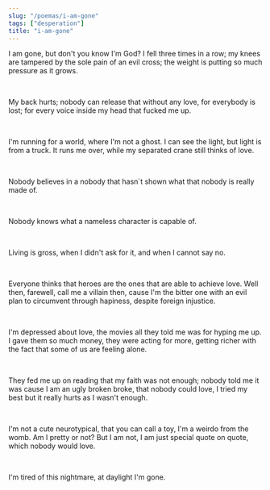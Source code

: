 ```yaml
---
slug: "/poemas/i-am-gone"
tags: ["desperation"]
title: "i-am-gone"
---
```

I am gone, but don't you know I'm God? I fell three times in a row; my knees are tampered by the sole pain of an evil cross; the weight is putting so much pressure as it grows.

&nbsp;

My back hurts; nobody can release that without any love, for everybody is lost; for every voice inside my head that fucked me up.

&nbsp;

I'm running for a world, where I'm not a ghost. I can see the light, but light is from a truck. It runs me over, while my separated crane still thinks of love.

&nbsp;

Nobody believes in a nobody that hasn´t shown what that nobody is really made of.

&nbsp;

Nobody knows what a nameless character is capable of.

&nbsp;

Living is gross, when I didn't ask for it, and when I cannot say no.

&nbsp;

Everyone thinks that heroes are the ones that are able to achieve love. Well then, farewell, call me a villain then, cause I'm the bitter one with an evil plan to circumvent through hapiness, despite foreign injustice.

&nbsp;

I'm depressed about love, the movies all they told me was for hyping me up. I gave them so much money, they were acting for more, getting richer with the fact that some of us are feeling alone. 

&nbsp;

They fed me up on reading that my faith was not enough; nobody told me it was cause I am an ugly broken broke, that nobody could love, I tried my best but it really hurts as I wasn't enough.

&nbsp;

I'm not a cute neurotypical, that you can call a toy, I'm a weirdo from the womb. Am I pretty or not? But I am not, I am just special quote on quote, which nobody would love.

&nbsp;

I'm tired of this nightmare, at daylight I'm gone.